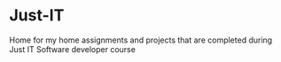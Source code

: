 # Just-IT
Home for my home assignments and projects that are completed during Just IT Software developer course
